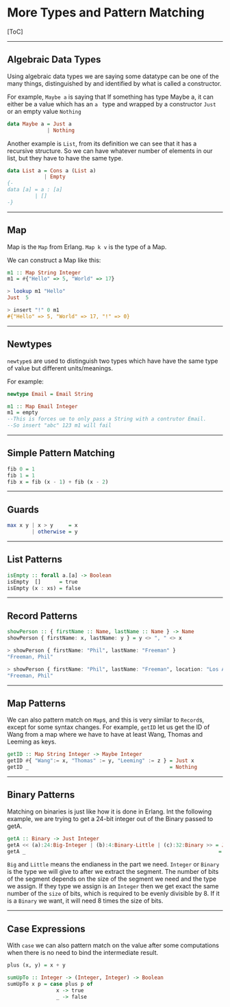 # More Types and Pattern Matching

[ToC]

---

## Algebraic Data Types

Using algebraic data types we are saying some datatype can be one of the many things, distinguished by and identified by what is called a constructor.

For example, `Maybe a` is saying that If something has type Maybe a, it can either be a value which has an `a ` type and wrapped by a constructor `Just` or an empty value `Nothing`

```haskell
data Maybe a = Just a
             | Nothing
```

Another example is `List`, from its definition we can see that it has a recursive structure. So we can have whatever number of elements in our list, but they have to have the same type.

```haskell
data List a = Cons a (List a)
            | Empty
{-
data [a] = a : [a]
         | []
-}
```



---

## Map

Map is the `Map` from Erlang. `Map k v` is the type of a Map.

We can construct a Map like this:

```Haskell
m1 :: Map String Integer
m1 = #{"Hello" => 5, "World" => 17}  

> lookup m1 "Hello"
Just  5

> insert "!" 0 m1
#{"Hello" => 5, "World" => 17, "!" => 0}

```



---

## Newtypes

`newtype`s are used to distinguish two types which have have the same type of value but different units/meanings.

For example:

```haskell
newtype Email = Email String

m1 :: Map Email Integer
m1 = empty
--This is forces ue to only pass a String with a contrutor Email.
--So insert "abc" 123 m1 will fail
```



---

## Simple Pattern Matching



```haskell
fib 0 = 1
fib 1 = 1
fib x = fib (x - 1) + fib (x - 2)
```



---

## Guards



```haskell
max x y | x > y     = x
        | otherwise = y
```



---

## List Patterns



```Haskell
isEmpty :: forall a.[a] -> Boolean
isEmpty  []      = true
isEmpty (x : xs) = false
```



---

## Record Patterns



```haskell
showPerson :: { firstName :: Name, lastName :: Name } -> Name
showPerson { firstName: x, lastName: y } = y <> ", " <> x

> showPerson { firstName: "Phil", lastName: "Freeman" }
"Freeman, Phil"

> showPerson { firstName: "Phil", lastName: "Freeman", location: "Los Angeles" }
"Freeman, Phil"
```



---

## Map Patterns

We can also pattern match on `Map`s, and this is very similar to `Record`s, except for some syntax changes. For example, `getID` let us get the ID of Wang from a map where we have to have at least Wang, Thomas and Leeming as keys.

```haskell
getID :: Map String Integer -> Maybe Integer
getID #{ "Wang":= x, "Thomas" := y, "Leeming" := z } = Just x
getID _                                              = Nothing

```



---

## Binary Patterns

Matching on binaries is just like how it is done in Erlang. Int the following example, we are trying to get a 24-bit integer out of the Binary  passed to getA.

```haskell
getA :: Binary -> Just Integer
getA << (a):24:Big-Integer | (b):4:Binary-Little | (c):32:Binary >> = Just a
getA _                                                               = Nothing
```

`Big` and `Little` means the endianess in the part we need. `Integer` or `Binary` is the type we will give to after we extract the segment. The number of bits of the segment depends on the size of the segment we need and the type we assign. If they type we assign is an `Integer` then we get exact the same number of the `size` of bits, which is required to be evenly divisible by 8. If it is a `Binary` we want, it will need 8 times the size of bits.



---

## Case Expressions

With `case` we can also pattern match on the value after some computations when there is no need to bind the intermediate result.

```haskell
plus (x, y) = x + y

sumUpTo :: Integer -> (Integer, Integer) -> Boolean
sumUpTo x p = case plus p of
                x -> true
                _ -> false
```
